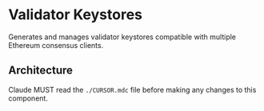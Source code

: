 # Validator Keystores

Generates and manages validator keystores compatible with multiple Ethereum consensus clients.

## Architecture  
Claude MUST read the `./CURSOR.mdc` file before making any changes to this component.